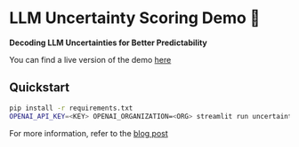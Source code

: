 # LLM Uncertainty Scoring Demo 🔎

**Decoding LLM Uncertainties for Better Predictability**

You can find a live version of the demo [here](https://uncertainty.demos.watchful.io/)

## Quickstart 

```bash
pip install -r requirements.txt
OPENAI_API_KEY=<KEY> OPENAI_ORGANIZATION=<ORG> streamlit run uncertainty.py
```

For more information, refer to the [blog post](https://watchful.io)
